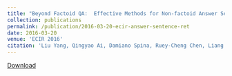 ```yaml
---
title: "Beyond Factoid QA:  Effective Methods for Non-factoid Answer Sentence Retrieval"
collection: publications
permalink: /publication/2016-03-20-ecir-answer-sentence-ret
date: 2016-03-20
venue: 'ECIR 2016'
citation: 'Liu Yang, Qingyao Ai, Damiano Spina, Ruey-Cheng Chen, Liang Pang, W. Bruce Croft, Jiafeng Guo and Falk Scholer. Beyond Factoid QA:  Effective Methods for Non-factoid Answer Sentence Retrieval. In Proceedings of  the 38th European Conference on Information Retrieval (ECIR 2016), Padova, Italy, March 20-23, 2016. Full Oral Paper. Acceptance rate = 21%.'
---
```


<a href='http://maroo.cs.umass.edu/pub/web/getpdf.php?id=1195'>Download</a>
